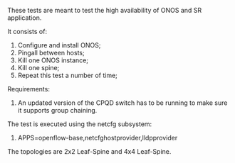 These tests are meant to test the high availability of ONOS and
SR application.

It consists of:
1) Configure and install ONOS;
2) Pingall between hosts;
3) Kill one ONOS instance;
4) Kill one spine;
5) Repeat this test a number of time;

Requirements:
1) An updated version of the CPQD switch has to be running to make sure it supports group chaining.

The test is executed using the netcfg subsystem:
1) APPS=openflow-base,netcfghostprovider,lldpprovider

The topologies are 2x2 Leaf-Spine and 4x4 Leaf-Spine.
